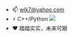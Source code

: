 
<!--
**ctr1hub/ctr1hub** is a ✨ _special_ ✨ repository because its `README.md` (this file) appears on your GitHub profile.

Here are some ideas to get you started:
-->
- 📫 wlk7@yahoo.com           
- ⚡ C++/Python                              ![](https://github-readme-stats.vercel.app/api?username=ctr1hub)
- ❤  踏踏实实，未来可期


